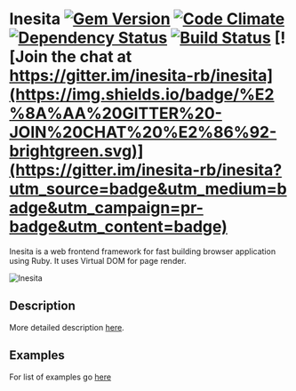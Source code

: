 # Inesita [![Gem Version](https://badge.fury.io/rb/inesita.svg)](http://badge.fury.io/rb/inesita) [![Code Climate](https://codeclimate.com/github/inesita-rb/inesita/badges/gpa.svg)](https://codeclimate.com/github/inesita-rb/inesita) [![Dependency Status](https://gemnasium.com/inesita-rb/inesita.svg)](https://gemnasium.com/inesita-rb/inesita) [![Build Status](https://travis-ci.org/inesita-rb/inesita.svg?branch=master)](https://travis-ci.org/inesita-rb/inesita) [![Join the chat at https://gitter.im/inesita-rb/inesita](https://img.shields.io/badge/%E2%8A%AA%20GITTER%20-JOIN%20CHAT%20%E2%86%92-brightgreen.svg)](https://gitter.im/inesita-rb/inesita?utm_source=badge&utm_medium=badge&utm_campaign=pr-badge&utm_content=badge)

Inesita is a web frontend framework for fast building browser application using Ruby. It uses Virtual DOM for page render.

![Inesita](https://raw.githubusercontent.com/inesita-rb/inesita/master/lib/inesita/cli/template/static/inesita-rb.png)

## Description

More detailed description [here](https://inesita.fazibear.me).

## Examples

For list of examples go [here](https://github.com/inesita-rb/awesome-inesita)
